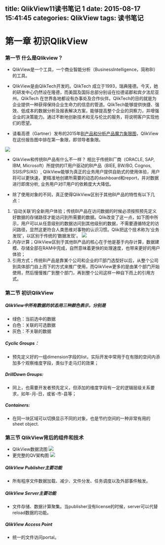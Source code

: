 title: QlikView11读书笔记 1
date: 2015-08-17 15:41:45
categories: QlikView
tags: 读书笔记
---
# 第一章 初识QlikView
 
### 第一节 什么是Qlikview？
- QlikView是一个工具，一个商业智能分析（BusinessIntelligence，简称BI）的工具。

- QlikView是由QlikTech开发的。QlikTech 成立于1993，瑞典隆德。今天，她的研发中心仍然设在隆德，而美国及国际总部分别设在拉德诺郡和宾夕法尼亚州。QlikTech 在世界各地都设有办事处及合作伙伴。QlikTech的目的就是为企业提供一种获得保持企业生命力的信息的管道。QlikTech能够提供快捷、强效、低成本的数据分析及报表解决方案，能够提高整个企业的洞察力，并增强企业的决策能力。通过不断地创新技术和无与伦比的服务，将说明客户实现他们的愿望。

- 请看高德（Gartner）发布的2015年[BI产品和分析产品魔力象限图](http://www.qlik.com/us/explore/resources/analyst-reports/gartner-magic-quadrant-business-intelligence-bi-platform)，QlikView在这份报告图中排在第一象限，即领导者象限。

![](http://7xoxf6.com1.z0.glb.clouddn.com/qlikview11notes11.png)
 
- QlikView和传统BI产品有什么不一样？
相比于传统BI厂商（ORACLE, SAP, IBM, Microsoft）所提供的IT用户驱动的BI产品（BIEE, BW/BO, Cognos, SSIS/PS/AS）, QlikView能够为真正的业务用户提供自助式的使用体验，用户将可以更快速，更精准地创建所需要的动态的dashboard和report，并对数据进行即席分析, 业务用户对IT用户的依赖度大大降低。
 
- 除了使用对象的不同，真正使得QlikView区别于其他BI产品的特性有以下几点：
 1. ‘自动关联’的全新用户体验；传统BI产品在访问数据的时候必须按照预先定义好数据的存储路径才能访问到所需要的数据。Qlik改变了这一点，如下图中所示，用户可以从任意级别的数据访问到其他级别的数据，不需要遵循特定的访问路径，显然这更符合人类思维对事物的认识习惯。Qlik把这个技术称为‘业务发现’，以区别于传统的‘数据发现’。
![](http://7xoxf6.com1.z0.glb.clouddn.com/qlikview11notes12.png)
 2. 内存计算；QlikView区别于其他BI产品的核心在于他是基于内存计算，数据建模、存储全部在RAM中完成，自然意味着更快的处理速度，也带来更好的用户体验；
 3. 引用方式；传统BI产品是靠某个公司和企业的IT部门选型好以后，从整个公司到具体部门自上而下的方式来推广使用，而QlikView更多的是由某个部门开始使用，然后慢慢推广到整个部门，再到整个公司这样一种自下而上的引用方式。
 
### 第二节 初识QlikView
##### QlikView中所有数据的状态用三种颜色表示，分别是
- 绿色：当前选中的数据
- 白色：关联的可选数据
- 灰色：不关联的数据
 
##### Cyclic Groups：
- 预先定义好的一组dimension字段的list，实际开发中常用于在有限的空间内添加多个观察维度字段，类似于走马灯的效果；
 
##### DrillDown Groups:
- 同上，也需要开发者预先定义，但添加的维度字段有一定的逻辑层级关系要求，如年-月-日，或省-市-县等；
 
##### Containers:
- 在同一块区域可以切换显示不同的对象，也是节约空间的一种非常有用的sheet object.
 
### 第三节 QlikView背后的组件和技术
- QlikView数据流图
![](http://7xoxf6.com1.z0.glb.clouddn.com/qlikview11notes13.png)
- 更完整的QV架构图
![](http://7xoxf6.com1.z0.glb.clouddn.com/qlikview11notes14.png)
##### QlikView Publisher主要功能
- 所有程序文件数据加载、减少、文件分发、任务调度以及外部事件触发。
##### QlikView Server主要功能
- 文件存储、数据计算聚集。当publisher没有license的时候，server可以代替reload数据的功能。
##### QlikView Access Point
- 统一的文件访问portal。